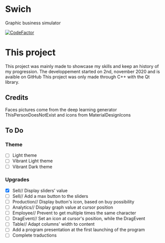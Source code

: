 # Swich
Graphic business simulator

[![CodeFactor](https://www.codefactor.io/repository/github/wizer21/swich/badge)](https://www.codefactor.io/repository/github/wizer21/swich)

#  **This project**
This project was mainly made to showcase my skills and keep an history of my progression.
The developpement started on 2nd, november 2020 and is avaible on GitHub
This project was only made through C++ with the Qt library.

## **Credits**
Faces pictures come from the deep learning generator ThisPersonDoesNotExist
and icons from MaterialDesignIcons

##  **To Do**
### Theme
- [ ] Light theme
- [ ] Vibrant Light theme
- [ ] Vibrant Dark theme

### Upgrades
- [X] Sell// Display sliders' value
- [ ] Sell// Add a max button to the sliders
- [ ] Production// Display button's icon, based on buy possibility
- [ ] Analytics// Display graph value at cursor position
- [ ] Employee// Prevent to get multiple times the same character
- [ ] DragEvent// Set an icon at cursor's position, while the DragEvent
- [ ] Table// Adapt columns' width to content
- [ ] Add a program presentation at the first launching of the program
- [ ] Complete traductions